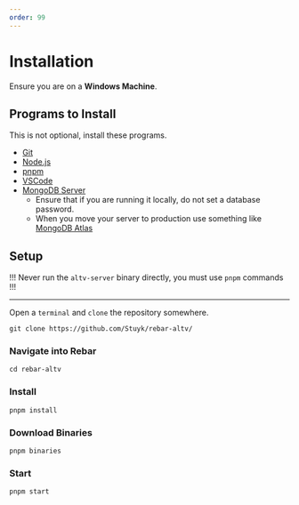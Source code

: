 ```yaml
---
order: 99
---
```


# Installation

Ensure you are on a **Windows Machine**.

## Programs to Install

This is not optional, install these programs.

-   [Git](https://git-scm.com/downloads)
-   [Node.js](https://nodejs.org/en/download)
-   [pnpm](https://pnpm.io/installation)
-   [VSCode](https://code.visualstudio.com/download)
-   [MongoDB Server](https://www.mongodb.com/try/download/community)
    -   Ensure that if you are running it locally, do not set a database password.
    -   When you move your server to production use something like [MongoDB Atlas](https://www.mongodb.com/atlas/database)

## Setup

!!!
Never run the `altv-server` binary directly, you must use `pnpm` commands
!!!

---

Open a `terminal` and `clone` the repository somewhere.

```
git clone https://github.com/Stuyk/rebar-altv/
```

### Navigate into Rebar

```
cd rebar-altv
```

### Install

```
pnpm install
```

### Download Binaries

```
pnpm binaries
```

### Start

```
pnpm start
```
